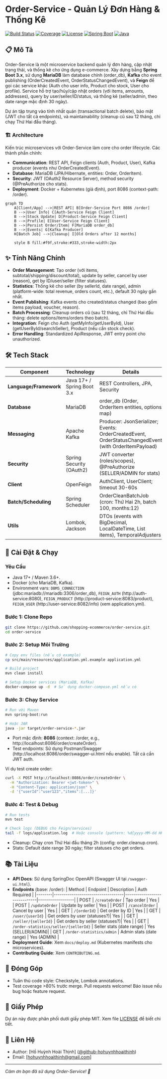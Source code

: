 # Order-Service - Quản Lý Đơn Hàng & Thống Kê

[![Build Status](https://img.shields.io/badge/build-passing-brightgreen.svg)](https://github.com/shopping-ecommerce/order-service/actions) [![Coverage](https://img.shields.io/badge/coverage-95%25-brightgreen.svg)](https://codecov.io/gh/shopping-ecommerce/order-service) [![License](https://img.shields.io/badge/license-MIT-blue.svg)](LICENSE) [![Spring Boot](https://img.shields.io/badge/Spring%20Boot-3.x-green.svg)](https://spring.io/projects/spring-boot) [![Java](https://img.shields.io/badge/Java-17%2B-orange.svg)](https://openjdk.org/)

## 📋 Mô Tả
Order-Service là một microservice backend quản lý đơn hàng, cập nhật trạng thái, và thống kê cho ứng dụng e-commerce. Xây dựng bằng **Spring Boot 3.x**, sử dụng **MariaDB** làm database chính (order_db), **Kafka** cho event publishing (OrderCreatedEvent, OrderStatusChangedEvent), và **Feign** để gọi các service khác (Auth cho user info, Product cho stock, User cho profile). Service hỗ trợ tạo/hủy/cập nhật orders (với items, amounts, addresses), query by user/seller/ID/status, và thống kê (seller/admin, theo date range mặc định 30 ngày).

Dự án tập trung vào tính nhất quán (transactional batch delete), bảo mật (JWT cho tất cả endpoints), và maintainability (cleanup cũ sau 12 tháng, chỉ chạy Thứ Hai đầu tháng).

### 🏗️ Architecture
Kiến trúc microservices với Order-Service làm core cho order lifecycle. Các thành phần chính:
- **Communication**: REST API, Feign clients (Auth, Product, User), Kafka producer (events như OrderCreatedEvent).
- **Database**: MariaDB (JPA/Hibernate, entities: Order, OrderItem).
- **Security**: JWT (OAuth2 Resource Server), method security (@PreAuthorize cho stats).
- **Deployment**: Docker + Kubernetes (giả định), port 8086 (context-path: /order).
```mermaid
graph TD
    A[Client/App] -->|REST API| B[Order-Service Port 8086 /order]
    B -->|User Info| C[Auth-Service Feign Client]
    B -->|Stock Update| D[Product-Service Feign Client]
    B -->|Profile| E[User-Service Feign Client]
    B -->|Persist Order/Item| F[MariaDB order_db]
    B -->|Events| G[Kafka Producer]
    H[Batch Job] -->|Cleanup| I[Old Orders after 12 months]
    
    style B fill:#f9f,stroke:#333,stroke-width:2px
```

## ✨ Tính Năng Chính
- **Order Management**: Tạo order (với items, subtotal/shipping/discount/total), update by seller, cancel by user (reason), get by ID/user/seller (filter statuses).
- **Statistics**: Thống kê cho seller (by sellerId, date range), admin (platform-wide: total revenue, orders count, etc.), default 30 ngày gần nhất.
- **Event Publishing**: Kafka events cho created/status changed (bao gồm items payload, voucher, reason).
- **Batch Processing**: Cleanup orders cũ (sau 12 tháng, chỉ Thứ Hai đầu tháng: delete options/items/orders theo batch).
- **Integration**: Feign cho Auth (getMyInfo/getUserById), User (getUserById/searchSeller), Product (nếu cần stock check).
- **Error Handling**: Standardized ApiResponse, JWT entry point cho unauthorized.

## 🛠️ Tech Stack
| Component          | Technology                  | Details                                      |
|--------------------|-----------------------------|----------------------------------------------|
| **Language/Framework** | Java 17+ / Spring Boot 3.x | REST Controllers, JPA, Security              |
| **Database**       | MariaDB                     | order_db (Order, OrderItem entities, options map) |
| **Messaging**      | Apache Kafka                | Producer: JsonSerializer; Events: OrderCreatedEvent, OrderStatusChangedEvent (with OrderItemPayload) |
| **Security**       | Spring Security (OAuth2)    | JWT converter (roles/scopes), @PreAuthorize (SELLER/ADMIN for stats) |
| **Client**         | OpenFeign                   | AuthClient, UserClient; timeout 30-60s       |
| **Batch/Scheduling** | Spring Scheduler           | OrderCleanBatchJob (cron: Thứ Hai 2h, batch 100, months:12) |
| **Utils**          | Lombok, Jackson             | DTOs (events with BigDecimal, LocalDateTime, List items), TemporalAdjusters |

## 🚀 Cài Đặt & Chạy
### Yêu Cầu
- Java 17+ / Maven 3.6+.
- Docker (cho MariaDB, Kafka).
- Environment vars: `DBMS_CONNECTION` (jdbc:mariadb://mariadb:3306/order_db), `FEIGN_AUTH` (http://auth-service:8080), `FEIGN_PRODUCT` (http://product-service:8083/product), `FEIGN_USER` (http://user-service:8082/info) (xem application.yml).

### Bước 1: Clone Repo
```bash
git clone https://github.com/shopping-ecommerce/order-service.git
cd order-service
```

### Bước 2: Setup Môi Trường
```bash
# Copy env files (nếu có example)
cp src/main/resources/application.yml.example application.yml

# Build project
mvn clean install

# Setup Docker services (MariaDB, Kafka)
docker-compose up -d  # Sử dụng docker-compose.yml nếu có
```

### Bước 3: Chạy Service
```bash
# Run với Maven
mvn spring-boot:run

# Hoặc JAR
java -jar target/order-service-*.jar
```

- Port mặc định: **8086** (context: /order, e.g., http://localhost:8086/order/createOrder).
- Test endpoints: Sử dụng Postman/Swagger (http://localhost:8086/order/swagger-ui.html nếu enable). Tất cả cần JWT auth.

Ví dụ test create order:
```bash
curl -X POST http://localhost:8086/order/createOrder \
  -H "Authorization: Bearer <jwt-token>" \
  -H "Content-Type: application/json" \
  -d '{"userId":"user123","items":[...]}'
```

### Bước 4: Test & Debug
```bash
# Run tests
mvn test

# Check logs (DEBUG cho Feign/services)
tail -f logs/application.log  # Hoặc console (pattern: %d{yyyy-MM-dd HH:mm:ss}...)
```

- Cleanup: Chạy cron Thứ Hai đầu tháng 2h (config: order.cleanup.cron).
- Stats: Default date range 30 ngày; filter statuses cho get orders.

## 📚 Tài Liệu
- **API Docs**: Sử dụng SpringDoc OpenAPI (Swagger UI tại `/swagger-ui.html`).
- **Endpoints** (base: /order):
  | Method | Endpoint                          | Description                  | Auth Required    |
  |--------|-----------------------------------|------------------------------|------------------|
  | POST   | `/createOrder`                    | Tạo order                    | Yes              |
  | POST   | `/updateOrder`                    | Update by seller             | Yes              |
  | POST   | `/cancelOrder`                    | Cancel by user               | Yes              |
  | GET    | `/{orderId}`                      | Get order by ID              | Yes              |
  | GET    | `/user/{userId}`                  | Get orders by user (statuses?)| Yes             |
  | GET    | `/seller/{sellerId}`              | Get orders by seller (statuses?)| Yes          |
  | GET    | `/order-statistics/seller/{sellerId}` | Seller stats (date range)  | Yes (SELLER/ADMIN)|
  | GET    | `/order-statistics/admin`         | Admin stats (date range)     | Yes (ADMIN)      |
- **Deployment Guide**: Xem `docs/deploy.md` (Kubernetes manifests cho microservices).
- **Contributing Guide**: Xem `CONTRIBUTING.md`.

## 🤝 Đóng Góp
- Tuân thủ code style: Checkstyle, Lombok annotations.
- Test coverage >80% trước merge.
  Pull requests welcome! Báo issue nếu bug hoặc feature request.

## 📄 Giấy Phép
Dự án này được phân phối dưới giấy phép MIT. Xem file [LICENSE](LICENSE) để biết chi tiết.

## 👥 Liên Hệ
- Author: [Hồ Huỳnh Hoài Thịnh] ([@github-hohuynhhoaithinh](https://github.com/hohuynhhoaithinh))
- Email: [hohuynhhoaithinh@gmail.com]

---

*Cảm ơn bạn đã sử dụng Order-Service! 🚀*